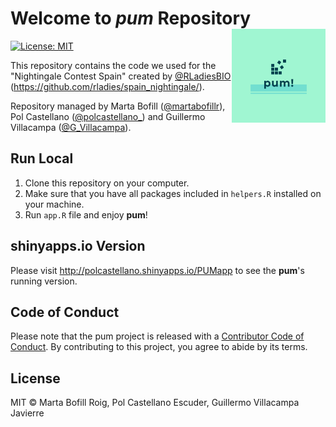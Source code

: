 # Welcome to _pum_ Repository <img src='aux/logos/logo.png' align="right" height="150"/>

[![License: MIT](https://img.shields.io/badge/License-MIT-yellow.svg)](https://opensource.org/licenses/MIT)

This repository contains the code we used for the "Nightingale Contest Spain" created by [@RLadiesBIO](https://twitter.com/RLadiesBIO) (https://github.com/rladies/spain_nightingale/).

Repository managed by Marta Bofill ([@martabofillr](https://twitter.com/martabofillr)), Pol Castellano ([@polcastellano_](https://twitter.com/polcastellano_)) and Guillermo Villacampa ([@G_Villacampa](https://twitter.com/G_Villacampa)).      

## Run Local

1) Clone this repository on your computer.
2) Make sure that you have all packages included in `helpers.R` installed on your machine.
3) Run `app.R` file and enjoy **pum**!

## shinyapps.io Version

Please visit http://polcastellano.shinyapps.io/PUMapp to see the **pum**'s running version.   

## Code of Conduct

Please note that the pum project is released with a [Contributor Code of Conduct](https://contributor-covenant.org/version/2/0/CODE_OF_CONDUCT.html). By contributing to this project, you agree to abide by its terms.     

## License

MIT &copy; Marta Bofill Roig, Pol Castellano Escuder, Guillermo Villacampa Javierre
